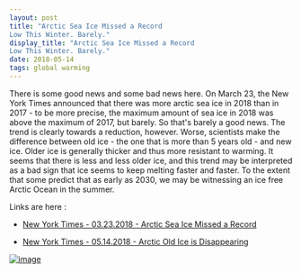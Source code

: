 ```yaml
---
layout: post
title: "Arctic Sea Ice Missed a Record
Low This Winter. Barely."
display_title: "Arctic Sea Ice Missed a Record
Low This Winter. Barely."
date: 2018-05-14
tags: global warming
---
```


There is some good news and some bad news here. On March 23, the New York Times announced that there was more arctic sea ice in 2018 than in 2017 - to be more precise, the maximum amount of sea ice in 2018 was above the maximum of 2017, but barely. So that's barely a good news. The trend is clearly towards a reduction, however. Worse, scientists make the difference between old ice - the one that is more than 5 years old - and new ice. Older ice is generally thicker and thus more resistant to warming. It seems that there is less and less older ice, and this trend may be interpreted as a bad sign that ice seems to keep melting faster and faster. To the extent that some predict that as early as 2030, we may be witnessing an ice free Arctic Ocean in the summer.

Links are here :
*  [New York Times - 03.23.2018 - Arctic Sea Ice Missed a Record](https://www.nytimes.com/interactive/2018/03/23/climate/arctic-ice-maximum.html)

* [New York Times - 05.14.2018 - Arctic Old Ice is Disappearing](https://www.nytimes.com/interactive/2018/05/14/climate/arctic-sea-ice.html)

[![image](nyt_05.18)](https://www.nytimes.com/interactive/2018/03/23/climate/arctic-ice-maximum.html)